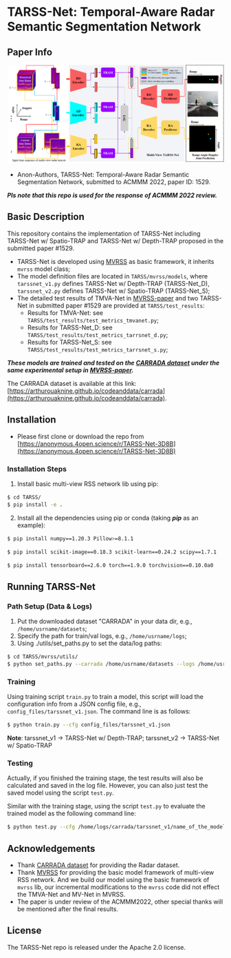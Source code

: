 # TARSS-Net: Temporal-Aware Radar Semantic Segmentation Network

## Paper Info

![teaser_schema](./images/tarss-net-teaser.png)

- Anon-Authors, TARSS-Net: Temporal-Aware Radar Semantic Segmentation Network, submitted to ACMMM 2022, paper ID: 1529.

***Pls note that this repo is used for the response of ACMMM 2022 review.***

## Basic Description

This repository contains the implementation of TARSS-Net including TARSS-Net w/ Spatio-TRAP and TARSS-Net w/ Depth-TRAP proposed in the submitted paper #1529.

- TARSS-Net is developed using [MVRSS](https://github.com/valeoai/MVRSS) as basic framework, it inherits `mvrss`  model class;
- The model definition files are located in `TARSS/mvrss/models`, where `tarssnet_v1.py` defines TARSS-Net w/ Depth-TRAP (TARSS-Net\_D), `tarssnet_v2.py` defines TARSS-Net w/ Spatio-TRAP (TARSS-Net\_S);
- The detailed test results of TMVA-Net in [MVRSS-paper](https://arxiv.org/abs/2103.16214) and two TARSS-Net in submitted paper #1529 are provided at `TARSS/test_results`:
	- Results for TMVA-Net: see `TARSS/test_results/test_metrics_tmvanet.py`;
	- Results for TARSS-Net\_D: see `TARSS/test_results/test_metrics_tarrsnet_d.py`;
	- Results for TARSS-Net\_S: see `TARSS/test_results/test_metrics_tarrsnet_s.py`;

***These models are trained and tested on the [CARRADA dataset](https://arxiv.org/abs/2005.01456) under the same experimental setup in [MVRSS-paper](https://arxiv.org/abs/2103.16214).***

The CARRADA dataset is available at this link: [https://arthurouaknine.github.io/codeanddata/carrada](https://arthurouaknine.github.io/codeanddata/carrada).

## Installation

- Please first clone or download the repo from [https://anonymous.4open.science/r/TARSS-Net-3D8B](https://anonymous.4open.science/r/TARSS-Net-3D8B)

### Installation Steps
1. Install basic multi-view RSS network lib using pip:
```bash
$ cd TARSS/
$ pip install -e .
```

2. Install all the dependencies using pip or conda (taking ***pip*** as an example):
```bash
$ pip install numpy==1.20.3 Pillow>=8.1.1  
```
```bash
$ pip install scikit-image==0.18.3 scikit-learn==0.24.2 scipy==1.7.1
```
```bash
$ pip install tensorboard==2.6.0 torch==1.9.0 torchvision==0.10.0a0
```

## Running TARSS-Net

### Path Setup (Data & Logs)
1. Put the downloaded dataset "CARRADA" in your data dir, e.g., `/home/usrname/datasets`;
2. Specify the path for train/val logs, e.g., `/home/usrname/logs`;
3. Using ./utils/set_paths.py to set the data/log paths:

```bash
$ cd TARSS/mvrss/utils/
$ python set_paths.py --carrada /home/usrname/datasets --logs /home/usrnames/logs
```

### Training

Using training script `train.py` to train a model, this script will load the configuration info from a JSON config file, e.g., `config_files/tarssnet_v1.json`. The command line is as follows:

```bash
$ python train.py --cfg config_files/tarssnet_v1.json
```

**Note**: tarssnet\_v1 -> TARSS-Net w/ Depth-TRAP; tarssnet\_v2 -> TARSS-Net w/ Spatio-TRAP

### Testing

Actually, if you finished the training stage, the test results will also be calculated and saved in the log file. However, you can also just test the saved model using the script `test.py`.

Similar with the training stage, using the script `test.py` to evaluate the trained model as the following command line:

```bash
$ python test.py --cfg /home/logs/carrada/tarssnet_v1/name_of_the_model/config.json
```


## Acknowledgements
- Thank [CARRADA dataset](https://arxiv.org/abs/2005.01456) for providing the Radar dataset.
- Thank [MVRSS](https://arxiv.org/abs/2103.16214) for providing the basic model framework of multi-view RSS network. And we build our model using the basic framework of `mvrss` lib, our incremental modifications to the  `mvrss` code did not effect the TMVA-Net and MV-Net in MVRSS. 
- The paper is under review of the ACMMM2022, other special thanks will be mentioned after the final results.

## License

The TARSS-Net repo is released under the Apache 2.0 license.
